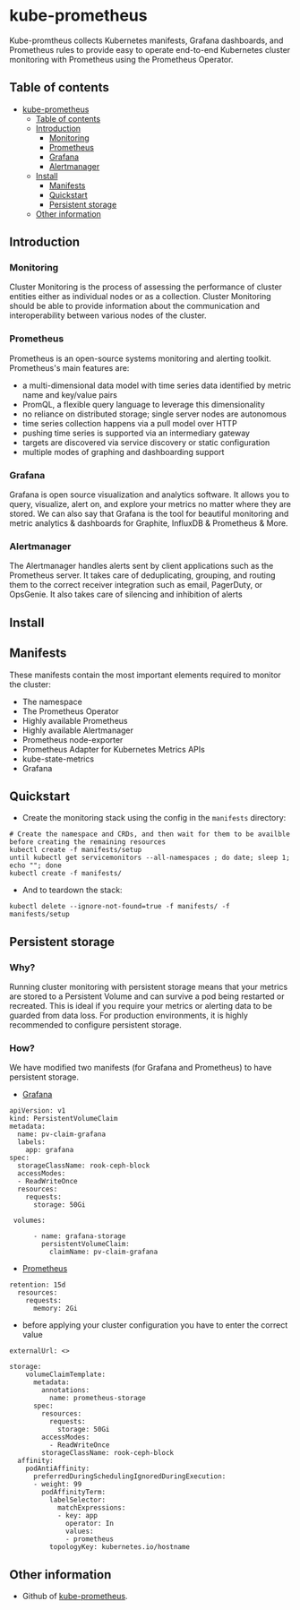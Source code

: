 # kube-prometheus
Kube-promtheus collects Kubernetes manifests, Grafana dashboards, and Prometheus rules to provide easy to operate end-to-end Kubernetes cluster monitoring with Prometheus using the Prometheus Operator. 



## Table of contents

- [kube-prometheus](#kube-prometheus)
  - [Table of contents](#table-of-contents)
  - [Introduction](#introduction)
    - [Monitoring](#monitoring)
    - [Prometheus](#prometheus)
    - [Grafana](#grafana)
    - [Alertmanager](#alertmanager)
  - [Install](#install)
    - [Manifests](#manifests)
    - [Quickstart](#quickstart)
    - [Persistent storage](#persistent-storage)
  - [Other information](#other-information)
 
## Introduction

### Monitoring
Cluster Monitoring is the process of assessing the performance of cluster entities either as individual nodes or as a collection. Cluster Monitoring should be able to provide information about the communication and interoperability between various nodes of the cluster.

### Prometheus
Prometheus is an open-source systems monitoring and alerting toolkit. Prometheus's main features are:
* a multi-dimensional data model with time series data identified by metric name and key/value pairs
* PromQL, a flexible query language to leverage this dimensionality
* no reliance on distributed storage; single server nodes are autonomous
* time series collection happens via a pull model over HTTP
* pushing time series is supported via an intermediary gateway
* targets are discovered via service discovery or static configuration
* multiple modes of graphing and dashboarding support

### Grafana
Grafana is open source visualization and analytics software. It allows you to query, visualize, alert on, and explore your metrics no matter where they are stored. We can also say that Grafana is the tool for beautiful monitoring and metric analytics & dashboards for Graphite, InfluxDB & Prometheus & More.

### Alertmanager
The Alertmanager handles alerts sent by client applications such as the Prometheus server. It takes care of deduplicating, grouping, and routing them to the correct receiver integration such as email, PagerDuty, or OpsGenie. It also takes care of silencing and inhibition of alerts


## Install

## Manifests
These manifests contain the most important elements required to monitor the cluster:
* The namespace 
* The Prometheus Operator
* Highly available Prometheus
* Highly available Alertmanager
* Prometheus node-exporter
* Prometheus Adapter for Kubernetes Metrics APIs
* kube-state-metrics
* Grafana

## Quickstart
* Create the monitoring stack using the config in the `manifests` directory:

```shell
# Create the namespace and CRDs, and then wait for them to be availble before creating the remaining resources
kubectl create -f manifests/setup
until kubectl get servicemonitors --all-namespaces ; do date; sleep 1; echo ""; done
kubectl create -f manifests/
```

 * And to teardown the stack:
```shell
kubectl delete --ignore-not-found=true -f manifests/ -f manifests/setup
```


## Persistent storage

### Why?
Running cluster monitoring with persistent storage means that your metrics are stored to a Persistent Volume and can survive a pod being restarted or recreated. This is ideal if you require your metrics or alerting data to be guarded from data loss. For production environments, it is highly recommended to configure persistent storage. 

### How?
We have modified two manifests (for Grafana and Prometheus) to have persistent storage.

* [Grafana](https://github.com/netgroup-polito/CrownLabs/blob/kube-prometheus/cluster_config/kube-prometheus/manifests/grafana-deployment.yaml)
```
apiVersion: v1
kind: PersistentVolumeClaim
metadata:
  name: pv-claim-grafana
  labels:
    app: grafana
spec:
  storageClassName: rook-ceph-block
  accessModes:
  - ReadWriteOnce
  resources:
    requests:
      storage: 50Gi
```
```
 volumes:
      
      - name: grafana-storage
        persistentVolumeClaim:
          claimName: pv-claim-grafana
```
* [Prometheus](https://github.com/netgroup-polito/CrownLabs/blob/kube-prometheus/cluster_config/kube-prometheus/manifests/prometheus-prometheus.yaml)
```
retention: 15d
  resources:
    requests:
      memory: 2Gi
```
* before applying your cluster configuration you have to enter the correct value
```
externalUrl: <>
```
```
storage:
    volumeClaimTemplate:
      metadata:
        annotations:
          name: prometheus-storage
      spec:
        resources:
          requests:
            storage: 50Gi
        accessModes:
          - ReadWriteOnce
        storageClassName: rook-ceph-block
  affinity:
    podAntiAffinity:
      preferredDuringSchedulingIgnoredDuringExecution:
      - weight: 99
        podAffinityTerm:
          labelSelector:
            matchExpressions:
            - key: app
              operator: In
              values:
              - prometheus
          topologyKey: kubernetes.io/hostname
```

## Other information
* Github of [kube-prometheus](https://github.com/coreos/kube-prometheus).

